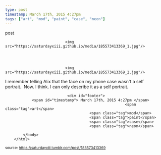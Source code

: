 ```yaml
---
type: post
timestamp: March 17th, 2015 4:27pm
tags: ["art", "mod", "paint", "case", "neon"]
---
```

post


                               <img src="https://saturdayxiii.github.io/media/185573413369_1.jpg"/>
                           

                                                                                                                           

                               <img src="https://saturdayxiii.github.io/media/185573413369_2.jpg"/>
                           

                                                                                                                      
I remember telling Alix that the face on my phone case wasn't a self portrait.  Now. I think. I can only describe it as a self portrait.
 
                                    
                
                
                
                
                                <div id="footer">
                <span id="timestamp"> March 17th, 2015 4:27pm </span>
                                                          <span class="tag">art</span>
                                          <span class="tag">mod</span>
                                          <span class="tag">paint</span>
                                          <span class="tag">case</span>
                                          <span class="tag">neon</span>
                                                    
            </body>
        </html>

        
<small>source: https://saturdayxiii.tumblr.com/post/185573413369</small>